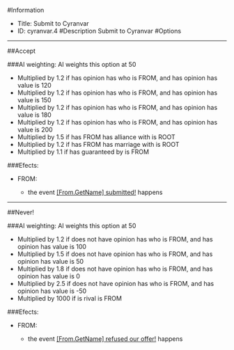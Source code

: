 #Information
 - Title: Submit to Cyranvar
 - ID: cyranvar.4
#Description
Submit to Cyranvar
#Options

___
##Accept

###AI weighting:
AI weights this option at 50
 - Multiplied by 1.2 if has opinion has who is FROM, and has opinion has value is 120
 - Multiplied by 1.2 if has opinion has who is FROM, and has opinion has value is 150
 - Multiplied by 1.2 if has opinion has who is FROM, and has opinion has value is 180
 - Multiplied by 1.2 if has opinion has who is FROM, and has opinion has value is 200
 - Multiplied by 1.5 if has FROM has alliance with is ROOT
 - Multiplied by 1.2 if has FROM has marriage with is ROOT
 - Multiplied by 1.1 if has guaranteed by is FROM


###Efects:<ul><li>FROM:</li><ul><li>the event [[From.GetName] submitted!](../events/from_getname_submitted.md) happens</li></ul></ul>

___
##Never!

###AI weighting:
AI weights this option at 50
 - Multiplied by 1.2 if does not have opinion has who is FROM, and has opinion has value is 100
 - Multiplied by 1.5 if does not have opinion has who is FROM, and has opinion has value is 50
 - Multiplied by 1.8 if does not have opinion has who is FROM, and has opinion has value is 0
 - Multiplied by 2.5 if does not have opinion has who is FROM, and has opinion has value is -50
 - Multiplied by 1000 if is rival is FROM


###Efects:<ul><li>FROM:</li><ul><li>the event [[From.GetName] refused our offer!](../events/from_getname_refused_our_offer.md) happens</li></ul></ul>
